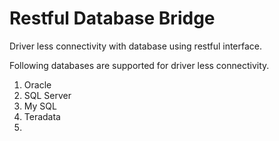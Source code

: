 # Restful Database Bridge
Driver less connectivity with database using restful interface.  

Following databases are supported for driver less connectivity. 

1. Oracle
2. SQL Server
3. My SQL
4. Teradata
5.
